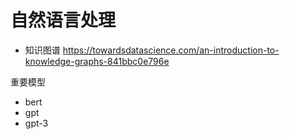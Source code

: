 # 自然语言处理

- 知识图谱 <https://towardsdatascience.com/an-introduction-to-knowledge-graphs-841bbc0e796e>

重要模型

- bert
- gpt
- gpt-3
